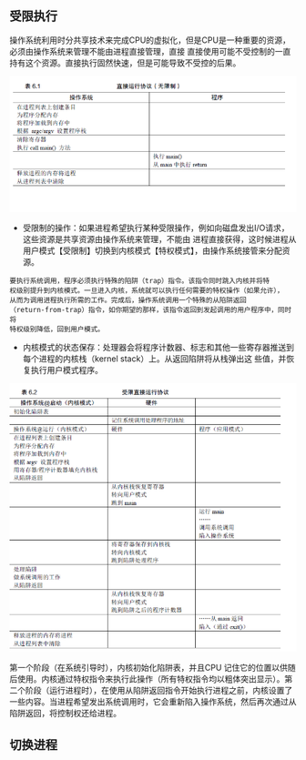 ## 受限执行

操作系统利用时分共享技术来完成CPU的虚拟化，但是CPU是一种重要的资源，必须由操作系统来管理不能由进程直接管理，直接
直接使用可能不受控制的一直持有这个资源。直接执行固然快速，但是可能导致不受控的后果。

![avatar](static/1.png)

* 受限制的操作：如果进程希望执行某种受限操作，例如向磁盘发出I/O请求，这些资源是共享资源由操作系统来管理，不能由
进程直接获得，这时候进程从用户模式【受限制】切换到内核模式【特权模式】，由操作系统接管来分配资源。
```
要执行系统调用，程序必须执行特殊的陷阱（trap）指令。该指令同时跳入内核并将特
权级别提升到内核模式。一旦进入内核，系统就可以执行任何需要的特权操作（如果允许），
从而为调用进程执行所需的工作。完成后，操作系统调用一个特殊的从陷阱返回
（return-from-trap）指令，如你期望的那样，该指令返回到发起调用的用户程序中，同时将
特权级别降低，回到用户模式。
```

* 内核模式的状态保存：处理器会将程序计数器、标志和其他一些寄存器推送到每个进程的内核栈（kernel stack）上。从返回陷阱将从栈弹出这
些值，并恢复执行用户模式程序。

![avatar](static/2.png)

第一个阶段（在系统引导时），内核初始化陷阱表，并且CPU 记住它的位置以供随后使用。内核通过特权指令来执行此操作（所有特权指令均以粗体突出显示）。第
二个阶段（运行进程时），在使用从陷阱返回指令开始执行进程之前，内核设置了一些内容。当进程希望发出系统调用时，它会重新陷入操作系统，然后再次通过从陷阱返回，将控制权还给进程。

## 切换进程